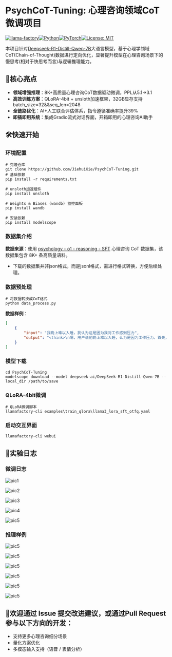 # PsychCoT-**Tuning**: 心理咨询领域CoT微调项目

[![llama-factory](https://img.shields.io/badge/Built%20with-LLaMA--Factory-8A2BE2)](https://github.com/hiyouga/LLaMA-Factory)[![Python](https://img.shields.io/badge/Python-3.9%2B-green)](https://www.python.org/)[![PyTorch](https://img.shields.io/badge/PyTorch-2.0%2B-red)](https://pytorch.org/)[![License: MIT](https://img.shields.io/badge/License-MIT-yellow.svg)](https://opensource.org/licenses/MIT)

本项目针对[Deepseek-R1-Distill-Qwen-7B](https://huggingface.co/deepseek-ai/DeepSeek-R1-Distill-Qwen-7B)大语言模型，基于心理学领域CoT(Chain-of-Thought)数据进行定向优化，显著提升模型在心理咨询场景下的慢思考(相对于快思考而言)与逻辑推理能力。

## 🌟核心亮点

- **领域增强推理**：8K+高质量心理咨询CoT数据驱动微调，PPL从5.1→3.1  
- **高效训练方案**：QLoRA-4bit + unsloth加速框架，32GB显存支持batch_size=32&&seq_len=2048  
- **全链路优化**：AI+人工联合评估体系，指令遵循准确率提升39%  
- **即插即用系统**：集成Gradio流式对话界面，开箱即用的心理咨询AI助手

##  🛠️快速开始

### 环境配置

```shell
# 克隆仓库
git clone https://github.com/JiehuiXie/PsychCoT-Tuning.git
# 基础依赖
pip install -r requirements.txt

# unsloth加速组件
pip install unsloth

# Weights & Biases (wandb) 监控面板
pip install wandb

# 安装依赖
pip install modelscope
```

### 数据集介绍

**数据来源**：使用 [psychology - o1 - reasoning - SFT](https://huggingface.co/datasets/Kedreamix/psychology-10k-Deepseek-R1-zh) 心理咨询 CoT 数据集，该数据集包含 8K+ 条高质量语料。

- 下载的数据集并非json格式，而是jsonl格式，需进行格式转换，方便后续处理。

### 数据预处理

```shell
# 将数据转换成CoT格式
python data_process.py 
```

**数据样例**：

```json
[
    {
        "input": "我晚上难以入睡，我认为这是因为我对工作感到压力",
        "output": "<think>\n嗯，用户说他晚上难以入睡，认为是因为工作压力。首先，我需要确认他的情况是否常见，以及可能的解决方法。工作压力导致的失眠确实很普遍，但每个人的具体情况可能不同。我需要考虑他的工作环境、压力源是什么，比如工作量、人际关系还是职业发展。然后，可能涉及到他的睡前习惯，是否有使用电子设备、咖啡因摄入等影响睡眠的因素。此外，心理健康方面，比如焦虑或抑郁情绪也可能加剧失眠。我需要建议他调整作息，比如建立规律的睡眠时间，避免咖啡因和蓝光。放松技巧如冥想、深呼吸可能会有帮助。如果自我调节无效，可能需要建议他寻求专业帮助，比如心理咨询师或医生。同时，时间管理技巧可能减轻工作压力，比如任务优先级划分，适当授权任务。还要注意他的支持系统，比如家人朋友的支持。需要提醒他如果症状持续，可能有更严重的健康问题，应该及时就医。最后，要确保建议具体可行，并且语气要 empathetic，让他感受到被理解和支持。\n</think>\n你的情况是很多职场人都会遇到的困扰，工作压力导致的失眠往往是一个恶性循环：压力影响睡眠质量，睡眠不足又导致次日工作效率降低，进一步加重压力。以下是一些针对性建议，希望能帮助你逐步打破这个循环：\n\n**第一步：建立压力档案（当晚即可操作）**\n1. 准备笔记本记录：\n- 具体压力事件（如\"明早要向董事会汇报\"）\n- 伴随的生理反应（手心出汗/心跳加速）\n- 脑海中的具体担忧（\"忘词怎么办？数据记错怎么办？\"）\n- 实际发生概率（用百分比标注，如\"忘词概率约20%\"）\n\n**第二步：90分钟睡眠周期调整法（3天内见效）**\n- 计算就寝时间：设定起床时间后倒推1.5小时的整数倍\n- 例：若需7点起床，可尝试11:30或1:00入睡\n- 使用SleepCycle等APP监测睡眠质量\n\n**第三歩：办公室微放松（工作中随时可用）**\n- 4-7-8呼吸法：吸气4秒→屏息7秒→呼气8秒（\n- 桌面减压神器：备握力球/指尖陀螺，在接电话时使用\n- 视觉放松：将电脑桌面换成动态自然景观（推荐Rainy Mood网站）\n\n**进阶方案：压力转化训练（需1-2周练习）**\n1. 压力具象化练习：\n- 每天花5分钟将压力想象成具体物体（如不断膨胀的气球）\n- 在脑海中为这个\"压力球\"设置安全阀，想象缓慢释放过程\n\n2. 焦虑时段专用笔记本：\n- 设定\"焦虑时间\"（如晚8-8:30）\n- 其他时间出现担忧时快速记录关键词，留到专用时段处理\n\n**重要提醒：**\n若出现以下情况建议立即就医：\n- 连续3天睡眠不足4小时\n- 出现心悸/手抖等躯体症状\n- 对原本爱好完全失去兴趣\n\n建议从今晚开始尝试\"压力档案\"记录，很多时候当我们把模糊的焦虑具体化后，它的压迫感就会明显减弱。这个过程可能需要持续记录3-5天才能看到明显效果，请给自己足够的耐心。记住，你不需要完美解决所有压力源，重点在于重建对压力的掌控感。"
    }
]
```

### 模型下载

```shell
cd PsychCoT-Tuning
modelscope download --model deepseek-ai/DeepSeek-R1-Distill-Qwen-7B --local_dir /path/to/save
```

### QLoRA-4bit微调

```shell
# QLoRA微调脚本
llamafactory-cli examples\train_qlora\llama3_lora_sft_otfq.yaml  
```

### 启动交互界面

```shell
llamafactory-cli webui
```

## 📝实验日志

### 微调日志

![pic1](assets/pic1.png)

![pic2](assets/pic2.png)

![pic3](assets/pic3.png)

![pic4](assets/pic4.png)

![pic5](assets/pic5.png)

### 推理样例

![pic5](assets/pic6.png)

![pic5](assets/pic7.png)

![pic5](assets/pic8.png)

![pic5](assets/pic9.png)

![pic5](assets/pic10.png)

![pic5](assets/pic11.png)

## 🤝欢迎通过 Issue 提交改进建议，或通过Pull Request 参与以下方向的开发：

- 支持更多心理咨询细分场景
- 量化方案优化
- 多模态输入支持（语音 / 表情分析）

## 
